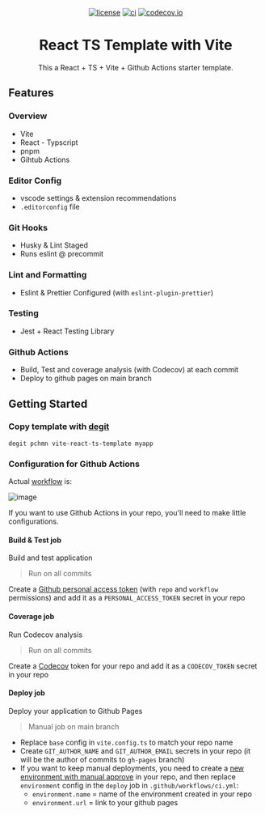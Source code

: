 <div align="center">

[![license](https://img.shields.io/badge/license-MIT-blue.svg)](https://github.com/pchmn/vite-react-ts-template/blob/main/license)
[![ci](https://github.com/pchmn/vite-react-ts-template/actions/workflows/ci.yml/badge.svg?branch=main)](https://github.com/pchmn/vite-react-ts-template/blob/main/.github/workflows/ci.yml)
[![codecov.io](https://codecov.io/gh/pchmn/vite-react-ts-template/coverage.svg?branch=main)](https://codecov.io/gh/pchmn/vite-react-ts-template?branch=master)
<!-- [![Codacy Badge](https://app.codacy.com/project/badge/Grade/4c695ce061c34c1bb1698acc19278f0e)](https://www.codacy.com/gh/pchmn/vite-react-ts-template/dashboard?utm_source=github.com&amp;utm_medium=referral&amp;utm_content=pchmn/vite-react-ts-template&amp;utm_campaign=Badge_Grade) -->

# React TS Template with Vite

This a React + TS + Vite + Github Actions starter template.

</div>

## Features
### Overview

- Vite
- React - Typscript
- pnpm
- Gihtub Actions
### Editor Config

- vscode settings & extension recommendations
- `.editorconfig` file

### Git Hooks

- Husky & Lint Staged
- Runs eslint @ precommit

### Lint and Formatting

- Eslint & Prettier Configured (with `eslint-plugin-prettier`)

### Testing

- Jest + React Testing Library

### Github Actions

- Build, Test and coverage analysis (with Codecov) at each commit
- Deploy to github pages on main branch


## Getting Started

### Copy template with [degit](https://github.com/Rich-Harris/degit)

```
degit pchmn vite-react-ts-template myapp
```

### Configuration for Github Actions

Actual [workflow](https://github.com/pchmn/vite-react-ts-template/blob/main/.github/workflows/ci.yml) is:

![image](https://user-images.githubusercontent.com/12658241/142628675-1f9e9617-e5da-4dff-aa79-abc0883cf037.png)

If you want to use Github Actions in your repo, you'll need to make little configurations.

#### **Build & Test** job

Build and test application

> Run on all commits

Create a [Github personal access token](https://docs.github.com/en/authentication/keeping-your-account-and-data-secure/creating-a-personal-access-token) (with `repo` and `workflow` permissions) and add it as a `PERSONAL_ACCESS_TOKEN` secret in your repo

#### **Coverage** job

Run Codecov analysis

> Run on all commits

Create a [Codecov](https://about.codecov.io/) token for your repo and add it as a `CODECOV_TOKEN` secret in your repo

#### **Deploy** job

Deploy your application to Github Pages

> Manual job on main branch

- Replace `base` config in `vite.config.ts` to match your repo name
- Create `GIT_AUTHOR_NAME` and `GIT_AUTHOR_EMAIL` secrets in your repo (it will be the author of commits to `gh-pages` branch)
- If you want to keep manual deployments, you need to create a [new environment with manual approve](https://devblogs.microsoft.com/devops/i-need-manual-approvers-for-github-actions-and-i-got-them-now/) in your repo, and then replace `environment` config in the `deploy` job in `.github/workflows/ci.yml`:
  - `environment.name` = name of the environment created in your repo
  - `environment.url` = link to your github pages

